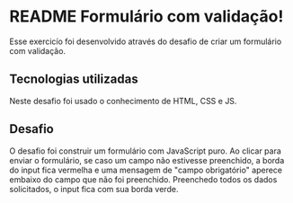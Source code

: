 # README Formulário com validação!
Esse exercicío foi desenvolvido através do desafio de criar um formulário com validação.

## Tecnologias utilizadas
Neste desafio foi usado o conhecimento de HTML, CSS e JS.

## Desafio
O desafio foi construir um formulário com JavaScript puro.
Ao clicar para enviar o formulário, se caso um campo não estivesse preenchido, a borda do input fica vermelha e uma mensagem de "campo obrigatório" aperece embaixo do campo que não foi preenchido.
Preenchedo todos os dados solicitados, o input fica com sua borda verde. 